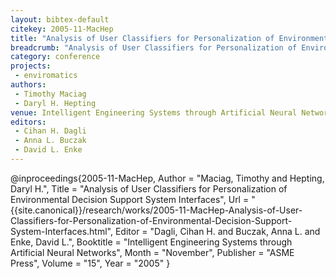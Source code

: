 ```yaml
---
layout: bibtex-default
citekey: 2005-11-MacHep
title: "Analysis of User Classifiers for Personalization of Environmental Decision Support System Interfaces (2005)"
breadcrumb: "Analysis of User Classifiers for Personalization of Environmental Decision Support System Interfaces (2005)"
category: conference
projects:
 - enviromatics
authors:
 - Timothy Maciag
 - Daryl H. Hepting
venue: Intelligent Engineering Systems through Artificial Neural Networks
editors:
 - Cihan H. Dagli
 - Anna L. Buczak
 - David L. Enke
---
```

@inproceedings{2005-11-MacHep,
	Author =  "Maciag, Timothy and Hepting, Daryl H.",
	Title =  "Analysis of User Classifiers for Personalization of Environmental Decision Support System Interfaces",
	Url = \"{{site.canonical}}/research/works/2005-11-MacHep-Analysis-of-User-Classifiers-for-Personalization-of-Environmental-Decision-Support-System-Interfaces.html\",
	Editor =  "Dagli, Cihan H. and Buczak, Anna L. and Enke, David L.",
	Booktitle =  "Intelligent Engineering Systems through Artificial Neural Networks",
	Month =  "November",
	Publisher =  "ASME Press",
	Volume =  "15",
	Year =  "2005"
}
